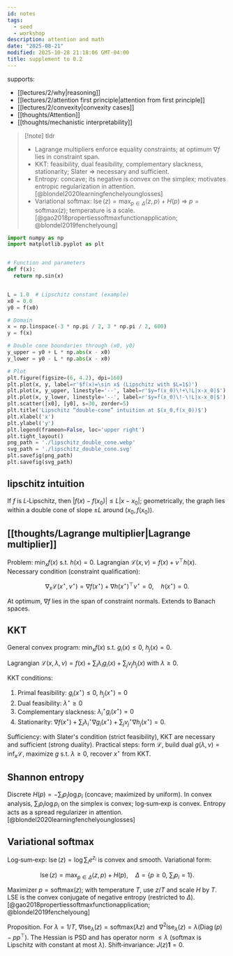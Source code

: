 ```yaml
---
id: notes
tags:
  - seed
  - workshop
description: attention and math
date: "2025-08-21"
modified: 2025-10-28 21:18:06 GMT-04:00
title: supplement to 0.2
---
```


supports:

- [[lectures/2/why|reasoning]]
- [[lectures/2/attention first principle|attention from first principle]]
- [[lectures/2/convexity|convexity cases]]
- [[thoughts/Attention]]
- [[thoughts/mechanistic interpretability]]

> [!note] tldr
>
> - Lagrange multipliers enforce equality constraints; at optimum $\nabla f$ lies in constraint span.
> - KKT: feasibility, dual feasibility, complementary slackness, stationarity; Slater ⇒ necessary and sufficient.
> - Entropy: concave; its negative is convex on the simplex; motivates entropic regularization in attention. [@blondel2020learningfenchelyounglosses]
> - Variational softmax: $\operatorname{lse}(z)=\max_{p\in\Delta}\langle z,p\rangle+H(p)$ ⇒ $p=\mathrm{softmax}(z)$; temperature is a scale. [@gao2018propertiessoftmaxfunctionapplication; @blondel2019fenchelyoung]

```python title="lipschitz.py"
import numpy as np
import matplotlib.pyplot as plt


# Function and parameters
def f(x):
  return np.sin(x)


L = 1.0  # Lipschitz constant (example)
x0 = 0.0
y0 = f(x0)

# Domain
x = np.linspace(-3 * np.pi / 2, 3 * np.pi / 2, 600)
y = f(x)

# Double cone boundaries through (x0, y0)
y_upper = y0 + L * np.abs(x - x0)
y_lower = y0 - L * np.abs(x - x0)

# Plot
plt.figure(figsize=(6, 4.2), dpi=160)
plt.plot(x, y, label=r'$f(x)=\sin x$ (Lipschitz with $L=1$)')
plt.plot(x, y_upper, linestyle='--', label=r'$y=f(x_0)\!+\!L|x-x_0|$')
plt.plot(x, y_lower, linestyle='--', label=r'$y=f(x_0)\!-\!L|x-x_0|$')
plt.scatter([x0], [y0], s=30, zorder=5)
plt.title('Lipschitz “double-cone” intuition at $(x_0,f(x_0))$')
plt.xlabel('x')
plt.ylabel('y')
plt.legend(frameon=False, loc='upper right')
plt.tight_layout()
png_path = './lipschitz_double_cone.webp'
svg_path = './lipschitz_double_cone.svg'
plt.savefig(png_path)
plt.savefig(svg_path)
```

## lipschitz intuition

If $f$ is $L$‑Lipschitz, then $|f(x)-f(x_0)|\le L|x-x_0|$; geometrically, the graph lies within a double cone of slope $\pm L$ around $(x_0,f(x_0))$.

## [[thoughts/Lagrange multiplier|Lagrange multiplier]]

Problem: $\min_x f(x)$ s.t. $h(x)=0$. Lagrangian $\mathcal L(x,\nu)=f(x)+\nu^\top h(x)$. Necessary condition (constraint qualification):

$$
\nabla_x \mathcal L(x^\star,\nu^\star)=\nabla f(x^\star)+\nabla h(x^\star)^\top\nu^\star=0,\quad h(x^\star)=0.
$$

At optimum, $\nabla f$ lies in the span of constraint normals. Extends to Banach spaces.

## KKT

General convex program: $\min_x f(x)$ s.t. $g_i(x)\le0$, $h_j(x)=0$.

Lagrangian $\mathcal L(x,\lambda,\nu)=f(x)+\sum_i\lambda_i g_i(x)+\sum_j\nu_j h_j(x)$ with $\lambda\ge0$.

KKT conditions:

1. Primal feasibility: $g_i(x^\star)\le0,\ h_j(x^\star)=0$
2. Dual feasibility: $\lambda^\star\ge0$
3. Complementary slackness: $\lambda_i^\star g_i(x^\star)=0$
4. Stationarity: $\nabla f(x^\star)+\sum_i\lambda_i^\star\nabla g_i(x^\star)+\sum_j\nu_j^\star\nabla h_j(x^\star)=0$.

Sufficiency: with Slater's condition (strict feasibility), KKT are necessary and sufficient (strong duality). Practical steps: form $\mathcal L$, build dual $g(\lambda,\nu)=\inf_x\mathcal L$, maximize $g$ s.t. $\lambda\ge0$, recover $x^\star$ from KKT.

## Shannon entropy

Discrete $H(p)=-\sum_i p_i\log p_i$ (concave; maximized by uniform). In convex analysis, $\sum_i p_i\log p_i$ on the simplex is convex; log‑sum‑exp is convex. Entropy acts as a spread regularizer in attention. [@blondel2020learningfenchelyounglosses]

## Variational softmax

Log‑sum‑exp: $\operatorname{lse}(z)=\log\sum_i e^{z_i}$ is convex and smooth. Variational form:

$$
\operatorname{lse}(z)=\max_{p\in\Delta}\langle z,p\rangle+H(p),\quad \Delta=\{p\ge0,\ \sum_i p_i=1\}.
$$

Maximizer $p=\mathrm{softmax}(z)$; with temperature $T$, use $z/T$ and scale $H$ by $T$. LSE is the convex conjugate of negative entropy (restricted to $\Delta$). [@gao2018propertiessoftmaxfunctionapplication; @blondel2019fenchelyoung]

Proposition. For $\lambda=1/T$, $\nabla\mathrm{lse}_\lambda(z)=\mathrm{softmax}(\lambda z)$ and $\nabla^2\mathrm{lse}_\lambda(z)=\lambda(\operatorname{Diag}(p)-pp^\top)$. The Hessian is PSD and has operator norm $\le \lambda$ (softmax is Lipschitz with constant at most $\lambda$). Shift‑invariance: $J(z)\mathbf{1}=0$.

